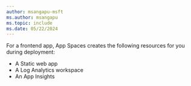 ```yaml
---
author: msangapu-msft
ms.author: msangapu
ms.topic: include
ms.date: 05/22/2024
---
```


For a frontend app, App Spaces creates the following resources for you during deployment:
- A Static web app
- A Log Analytics workspace
- An App Insights 

